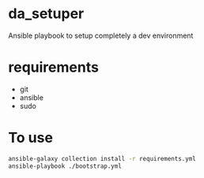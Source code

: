 # da_setuper
Ansible playbook to setup completely a dev environment

# requirements
- git
- ansible
- sudo

# To use
```bash
ansible-galaxy collection install -r requirements.yml
ansible-playbook ./bootstrap.yml
```
